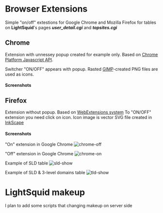 # Browser Extensions
Simple "on/off" extestions for Google Chrome and Mozilla Firefox for tables on **LightSquid**'s pages **_user_detail.cgi_** and **_topsites.cgi_**

## Chrome
Extension with unnessey popup created for example only. Based on [Chrome Platform Javascript API](https://developer.chrome.com/extensions/api_index).

Switcher "ON/OFF" appears with popup. Rasted [GIMP](https://www.gimp.org/)-created PNG files are used as icons.

#### Screenshots

## Firefox
Extension without popup. Based on [WebExtensions system](https://developer.mozilla.org/Add-ons/WebExtensions)
To "ON/OFF" extension you need click on icon. Icon image is vector SVG file created in [InkScape](https://inkscape.org/)

#### Screenshots
"On" extension in Google Chrome
![chrome-off](https://cloud.githubusercontent.com/assets/27973529/25432321/a3bc4fce-2a8c-11e7-95d1-2b701fbb677c.png)

"Off" extension in Google Chrome
![chrome-on](https://cloud.githubusercontent.com/assets/27973529/25432319/a3b9b1f6-2a8c-11e7-987c-6cd436144ef6.png)

Example of SLD table
![sld-show](https://cloud.githubusercontent.com/assets/27973529/25432322/a3bd419a-2a8c-11e7-933b-29ea9201cf02.png)

Example of SLD & 3-level domains table
![tld-show](https://cloud.githubusercontent.com/assets/27973529/25432320/a3bbdf6c-2a8c-11e7-9225-9ef5489ec62f.png)

# LightSquid makeup
I plan to add some scripts that changing makeup on server side